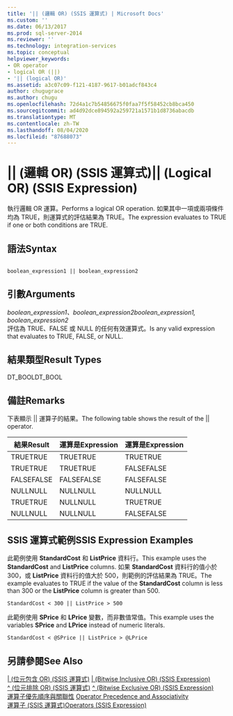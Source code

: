```yaml
---
title: '|| (邏輯 OR) (SSIS 運算式) | Microsoft Docs'
ms.custom: ''
ms.date: 06/13/2017
ms.prod: sql-server-2014
ms.reviewer: ''
ms.technology: integration-services
ms.topic: conceptual
helpviewer_keywords:
- OR operator
- logical OR (||)
- '|| (logical OR)'
ms.assetid: a3c07c09-f121-4187-9617-b01adcf843c4
author: chugugrace
ms.author: chugu
ms.openlocfilehash: 72d4a1c7b54856675f0faa7f5f58452cb8bca450
ms.sourcegitcommit: ad4d92dce894592a259721a1571b1d8736abacdb
ms.translationtype: MT
ms.contentlocale: zh-TW
ms.lasthandoff: 08/04/2020
ms.locfileid: "87688073"
---
```

# <a name="-logical-or-ssis-expression"></a><span data-ttu-id="74e0e-102">|| (邏輯 OR) (SSIS 運算式)</span><span class="sxs-lookup"><span data-stu-id="74e0e-102">|| (Logical OR) (SSIS Expression)</span></span>
  <span data-ttu-id="74e0e-103">執行邏輯 OR 運算。</span><span class="sxs-lookup"><span data-stu-id="74e0e-103">Performs a logical OR operation.</span></span> <span data-ttu-id="74e0e-104">如果其中一項或兩項條件均為 TRUE，則運算式的評估結果為 TRUE。</span><span class="sxs-lookup"><span data-stu-id="74e0e-104">The expression evaluates to TRUE if one or both conditions are TRUE.</span></span>  
  
## <a name="syntax"></a><span data-ttu-id="74e0e-105">語法</span><span class="sxs-lookup"><span data-stu-id="74e0e-105">Syntax</span></span>  
  
```  
  
boolean_expression1 || boolean_expression2  
```  
  
## <a name="arguments"></a><span data-ttu-id="74e0e-106">引數</span><span class="sxs-lookup"><span data-stu-id="74e0e-106">Arguments</span></span>  
 <span data-ttu-id="74e0e-107">*boolean_expression1、boolean_expression2*</span><span class="sxs-lookup"><span data-stu-id="74e0e-107">*boolean_expression1, boolean_expression2*</span></span>  
 <span data-ttu-id="74e0e-108">評估為 TRUE、FALSE 或 NULL 的任何有效運算式。</span><span class="sxs-lookup"><span data-stu-id="74e0e-108">Is any valid expression that evaluates to TRUE, FALSE, or NULL.</span></span>  
  
## <a name="result-types"></a><span data-ttu-id="74e0e-109">結果類型</span><span class="sxs-lookup"><span data-stu-id="74e0e-109">Result Types</span></span>  
 <span data-ttu-id="74e0e-110">DT_BOOL</span><span class="sxs-lookup"><span data-stu-id="74e0e-110">DT_BOOL</span></span>  
  
## <a name="remarks"></a><span data-ttu-id="74e0e-111">備註</span><span class="sxs-lookup"><span data-stu-id="74e0e-111">Remarks</span></span>  
 <span data-ttu-id="74e0e-112">下表顯示 || 運算子的結果。</span><span class="sxs-lookup"><span data-stu-id="74e0e-112">The following table shows the result of the || operator.</span></span>  
  
|<span data-ttu-id="74e0e-113">結果</span><span class="sxs-lookup"><span data-stu-id="74e0e-113">Result</span></span>|<span data-ttu-id="74e0e-114">運算是</span><span class="sxs-lookup"><span data-stu-id="74e0e-114">Expression</span></span>|<span data-ttu-id="74e0e-115">運算是</span><span class="sxs-lookup"><span data-stu-id="74e0e-115">Expression</span></span>|  
|------------|----------------|----------------|  
|<span data-ttu-id="74e0e-116">TRUE</span><span class="sxs-lookup"><span data-stu-id="74e0e-116">TRUE</span></span>|<span data-ttu-id="74e0e-117">TRUE</span><span class="sxs-lookup"><span data-stu-id="74e0e-117">TRUE</span></span>|<span data-ttu-id="74e0e-118">TRUE</span><span class="sxs-lookup"><span data-stu-id="74e0e-118">TRUE</span></span>|  
|<span data-ttu-id="74e0e-119">TRUE</span><span class="sxs-lookup"><span data-stu-id="74e0e-119">TRUE</span></span>|<span data-ttu-id="74e0e-120">TRUE</span><span class="sxs-lookup"><span data-stu-id="74e0e-120">TRUE</span></span>|<span data-ttu-id="74e0e-121">FALSE</span><span class="sxs-lookup"><span data-stu-id="74e0e-121">FALSE</span></span>|  
|<span data-ttu-id="74e0e-122">FALSE</span><span class="sxs-lookup"><span data-stu-id="74e0e-122">FALSE</span></span>|<span data-ttu-id="74e0e-123">FALSE</span><span class="sxs-lookup"><span data-stu-id="74e0e-123">FALSE</span></span>|<span data-ttu-id="74e0e-124">FALSE</span><span class="sxs-lookup"><span data-stu-id="74e0e-124">FALSE</span></span>|  
|<span data-ttu-id="74e0e-125">NULL</span><span class="sxs-lookup"><span data-stu-id="74e0e-125">NULL</span></span>|<span data-ttu-id="74e0e-126">NULL</span><span class="sxs-lookup"><span data-stu-id="74e0e-126">NULL</span></span>|<span data-ttu-id="74e0e-127">NULL</span><span class="sxs-lookup"><span data-stu-id="74e0e-127">NULL</span></span>|  
|<span data-ttu-id="74e0e-128">TRUE</span><span class="sxs-lookup"><span data-stu-id="74e0e-128">TRUE</span></span>|<span data-ttu-id="74e0e-129">NULL</span><span class="sxs-lookup"><span data-stu-id="74e0e-129">NULL</span></span>|<span data-ttu-id="74e0e-130">TRUE</span><span class="sxs-lookup"><span data-stu-id="74e0e-130">TRUE</span></span>|  
|<span data-ttu-id="74e0e-131">NULL</span><span class="sxs-lookup"><span data-stu-id="74e0e-131">NULL</span></span>|<span data-ttu-id="74e0e-132">NULL</span><span class="sxs-lookup"><span data-stu-id="74e0e-132">NULL</span></span>|<span data-ttu-id="74e0e-133">FALSE</span><span class="sxs-lookup"><span data-stu-id="74e0e-133">FALSE</span></span>|  
  
## <a name="ssis-expression-examples"></a><span data-ttu-id="74e0e-134">SSIS 運算式範例</span><span class="sxs-lookup"><span data-stu-id="74e0e-134">SSIS Expression Examples</span></span>  
 <span data-ttu-id="74e0e-135">此範例使用 **StandardCost** 和 **ListPrice** 資料行。</span><span class="sxs-lookup"><span data-stu-id="74e0e-135">This example uses the **StandardCost** and **ListPrice** columns.</span></span> <span data-ttu-id="74e0e-136">如果 **StandardCost** 資料行的值小於 300，或 **ListPrice** 資料行的值大於 500，則範例的評估結果為 TRUE。</span><span class="sxs-lookup"><span data-stu-id="74e0e-136">The example evaluates to TRUE if the value of the **StandardCost** column is less than 300 or the **ListPrice** column is greater than 500.</span></span>  
  
```  
StandardCost < 300 || ListPrice > 500  
```  
  
 <span data-ttu-id="74e0e-137">此範例使用 **SPrice** 和 **LPrice** 變數，而非數值常值。</span><span class="sxs-lookup"><span data-stu-id="74e0e-137">This example uses the variables **SPrice** and **LPrice** instead of numeric literals.</span></span>  
  
```  
StandardCost < @SPrice || ListPrice > @LPrice  
```  
  
## <a name="see-also"></a><span data-ttu-id="74e0e-138">另請參閱</span><span class="sxs-lookup"><span data-stu-id="74e0e-138">See Also</span></span>  
 <span data-ttu-id="74e0e-139">[&#124; &#40;位元包含 OR&#41; &#40;SSIS 運算式&#41;](bitwise-inclusive-or-ssis-expression.md) </span><span class="sxs-lookup"><span data-stu-id="74e0e-139">[&#124; &#40;Bitwise Inclusive OR&#41; &#40;SSIS Expression&#41;](bitwise-inclusive-or-ssis-expression.md) </span></span>  
 <span data-ttu-id="74e0e-140">[^ &#40;位元排除 OR&#41; &#40;SSIS 運算式&#41;](bitwise-exclusive-or-ssis-expression.md) </span><span class="sxs-lookup"><span data-stu-id="74e0e-140">[^ &#40;Bitwise Exclusive OR&#41; &#40;SSIS Expression&#41;](bitwise-exclusive-or-ssis-expression.md) </span></span>  
 <span data-ttu-id="74e0e-141">[運算子優先順序與關聯性](operator-precedence-and-associativity.md) </span><span class="sxs-lookup"><span data-stu-id="74e0e-141">[Operator Precedence and Associativity](operator-precedence-and-associativity.md) </span></span>  
 [<span data-ttu-id="74e0e-142">運算子 &#40;SSIS 運算式&#41;</span><span class="sxs-lookup"><span data-stu-id="74e0e-142">Operators &#40;SSIS Expression&#41;</span></span>](operators-ssis-expression.md)  
  
  
